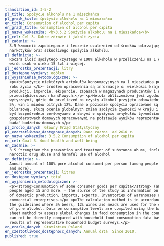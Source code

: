 ```yaml
---
translation_id: 3-5-2
pl_title: Spożycie alkoholu na 1 mieszkańca
pl_graph_title: Spożycie alkoholu na 1 mieszkańca
en_title: Consumption of alcohol per capita
en_graph_title: Consumption of alcohol per capita
pl_nazwa_wskaznika: <b>3.5.2 Spożycie alkoholu na 1 mieszkańca</b>
pl_cel: Cel 3. Dobre zdrowie i jakość życia
pl_zadanie: >-
  3.5 Wzmocnić zapobieganie i leczenie uzależnień od środków odurzających, w tym
  narkotyków oraz szkodliwego spożycia alkoholu.
pl_definicja: >-
  Roczna ilość spożytego czystego w 100% alkoholu w przeliczeniu na 1 osobę
  wśród osób w wieku 15 lat i więcej.
pl_jednostka_prezentacji: litry
pl_dostepne_wymiary: ogółem
pl_wyjasnienia_metodologiczne: >-
  <p><b>Spożycie niektórych artykułów konsumpcyjnych na 1 mieszkańca powyżej 15
  roku życia </b>— źródłem opracowania są informacje o: wielkości krajowej
  produkcji, imporcie, eksporcie, zapasach w magazynach producentów i w
  przedsiębiorstwach handlowych.</p> <p>Metoda obliczeniowa jest zgodna z
  wytycznymi, gdzie do przeliczeń na czysty alkohol przyjęto odpowiednio dla piw
  5%, win i miodów pitnych 12%. Dane o poziomie spożycia opracowane są metodą
  bilansową, służą ocenie globalnych zmian spożycia żywności w kraju i nie mogą
  być bezpośrednio porównywane z danymi o spożyciu artykułów żywnościowych w
  gospodarstwach domowych opracowanymi na podstawie wyników reprezentacyjnych
  badań budżetów domowych.</p>
pl_zrodlo_danych: Główny Urząd Statystyczny
pl_czestotliwosc_dostępnosc_danych: Dane roczne  od 2010 r.
en_nazwa_wskaznika: 3.5.2 Consumption of alcohol per capita
en_cel: Goal 3. Good health and well-being
en_zadanie: >-
  3.5 Strengthen the prevention and treatment of substance abuse, including
  narcotic drug abuse and harmful use of alcohol
en_definicja: >-
  Annual amount of 100% pure alcohol consumed per person (among people aged 15
  and more).
en_jednostka_prezentacji: litres
en_dostepne_wymiary: total
en_wyjasnienia_metodologiczne: >-
  <p><strong>Consumption of some consumer goods per capita</strong> (among
  people aged 15 and more) - the source of the study is information on: the size
  of domestic production, imports, exports, inventories of warehouses and
  commercial enterprises.</p> <p>The calculation method is in accordance with
  the guidelines where 5% beers, 12% wines and meads are used for the conversion
  of pure alcohol. Data on consumption levels are compiled using the balance
  sheet method to assess global changes in food consumption in the country and
  can not be directly compared with household food consumption data based on the
  results of representative household budget surveys.</p>
en_zrodlo_danych: Statistics Poland
en_czestotliwosc_dostępnosc_danych: Annual data  Since 2010.
published: true
---
```

